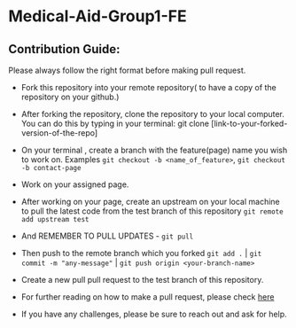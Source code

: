 # Medical-Aid-Group1-FE

## Contribution Guide:

Please always follow the right format before making pull request.

* Fork this repository into your remote repository( to have a copy of the repository on your github.)

* After forking the repository, clone the repository to your local computer. You can do this by typing in your terminal:  git clone [link-to-your-forked-version-of-the-repo]

* On your terminal , create a branch with the feature(page) name you wish to work on. Examples `git checkout -b <name_of_feature>`,  `git checkout -b contact-page` 

* Work on your assigned page.

* After working on your page, create an upstream on your local machine to pull the latest code from the test branch of this repository `git remote add upstream test` 

* And  REMEMBER TO PULL UPDATES - `git pull`

* Then push to the remote branch which you forked `git add .` | `git commit -m "any-message"` | `git push origin <your-branch-name>`

* Create a new pull pull request to the test branch of this repository.

* For further reading on how to make a pull request, please check [here](https://www.digitalocean.com/community/tutorials/how-to-create-a-pull-request-on-github) 

* If you have any challenges, please be sure to reach out and ask for help.
